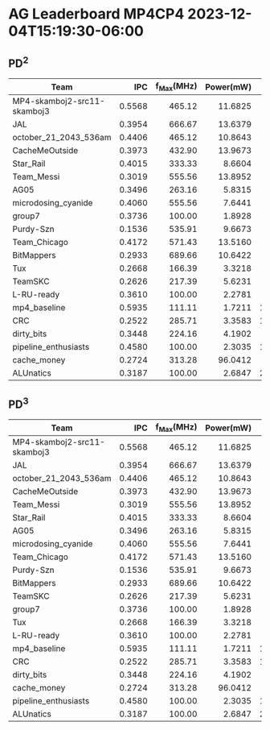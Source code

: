 # AG Leaderboard MP4CP4 2023-12-04T15:19:30-06:00

## PD<sup>2</sup>
|Team|IPC|f<sub>Max</sub>(MHz)|Power(mW)|Delay(ns)|PD<sup>2</sup>|
|---|--:|--:|--:|--:|--:|
|MP4-skamboj2-src11-skamboj3|0.5568|465.12|11.6825|1111100|14.42|
|JAL|0.3954|666.67|13.6379|1091410|16.25|
|october_21_2043_536am|0.4406|465.12|10.8643|1404120|21.42|
|CacheMeOutside|0.3973|432.90|13.9673|1672856|39.09|
|Star_Rail|0.4015|333.33|8.6604|2150076|40.04|
|Team_Messi|0.3019|555.56|13.8952|1715310|40.88|
|AG05|0.3496|263.16|5.8315|3127849|57.05|
|microdosing_cyanide|0.4060|555.56|7.6441|3238911|80.19|
|group7|0.3736|100.00|1.8928|7700880|112.25|
|Purdy-Szn|0.1536|535.91|9.6673|3495268|118.10|
|Team_Chicago|0.4172|571.43|13.5160|3064567|126.94|
|BitMappers|0.2933|689.66|10.6422|3611944|138.84|
|Tux|0.2668|166.39|3.3218|6480613|139.51|
|TeamSKC|0.2626|217.39|5.6231|5040749|142.88|
|L-RU-ready|0.3610|100.00|2.2781|7970580|144.72|
|mp4_baseline|0.5935|111.11|1.7211|11077659|211.20|
|CRC|0.2522|285.71|3.3583|10140224|345.31|
|dirty_bits|0.3448|224.16|4.1902|9449982|374.19|
|pipeline_enthusiasts|0.4580|100.00|2.3035|15951110|586.10|
|cache_money|0.2724|313.28|96.0412|3371518|1091.71|
|ALUnatics|0.3187|100.00|2.6847|22919240|1410.27|

## PD<sup>3</sup>
|Team|IPC|f<sub>Max</sub>(MHz)|Power(mW)|Delay(ns)|PD<sup>3</sup>|
|---|--:|--:|--:|--:|--:|
|MP4-skamboj2-src11-skamboj3|0.5568|465.12|11.6825|1111100|16.02|
|JAL|0.3954|666.67|13.6379|1091410|17.73|
|october_21_2043_536am|0.4406|465.12|10.8643|1404120|30.08|
|CacheMeOutside|0.3973|432.90|13.9673|1672856|65.39|
|Team_Messi|0.3019|555.56|13.8952|1715310|70.13|
|Star_Rail|0.4015|333.33|8.6604|2150076|86.08|
|AG05|0.3496|263.16|5.8315|3127849|178.45|
|microdosing_cyanide|0.4060|555.56|7.6441|3238911|259.73|
|Team_Chicago|0.4172|571.43|13.5160|3064567|389.01|
|Purdy-Szn|0.1536|535.91|9.6673|3495268|412.80|
|BitMappers|0.2933|689.66|10.6422|3611944|501.48|
|TeamSKC|0.2626|217.39|5.6231|5040749|720.21|
|group7|0.3736|100.00|1.8928|7700880|864.42|
|Tux|0.2668|166.39|3.3218|6480613|904.11|
|L-RU-ready|0.3610|100.00|2.2781|7970580|1153.54|
|mp4_baseline|0.5935|111.11|1.7211|11077659|2339.64|
|CRC|0.2522|285.71|3.3583|10140224|3501.52|
|dirty_bits|0.3448|224.16|4.1902|9449982|3536.10|
|cache_money|0.2724|313.28|96.0412|3371518|3680.73|
|pipeline_enthusiasts|0.4580|100.00|2.3035|15951110|9349.01|
|ALUnatics|0.3187|100.00|2.6847|22919240|32322.25|
